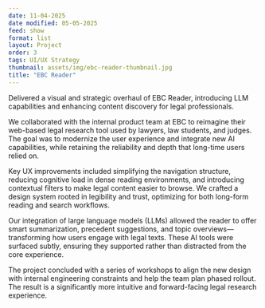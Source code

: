 ```yaml
---
date: 11-04-2025
date modified: 05-05-2025
feed: show
format: list
layout: Project
order: 3
tags: UI/UX Strategy
thumbnail: assets/img/ebc-reader-thumbnail.jpg
title: "EBC Reader"
---
```


Delivered a visual and strategic overhaul of EBC Reader, introducing LLM capabilities and enhancing content discovery for legal professionals.

We collaborated with the internal product team at EBC to reimagine their web-based legal research tool used by lawyers, law students, and judges. The goal was to modernize the user experience and integrate new AI capabilities, while retaining the reliability and depth that long-time users relied on.

Key UX improvements included simplifying the navigation structure, reducing cognitive load in dense reading environments, and introducing contextual filters to make legal content easier to browse. We crafted a design system rooted in legibility and trust, optimizing for both long-form reading and search workflows.

Our integration of large language models (LLMs) allowed the reader to offer smart summarization, precedent suggestions, and topic overviews—transforming how users engage with legal texts. These AI tools were surfaced subtly, ensuring they supported rather than distracted from the core experience.

The project concluded with a series of workshops to align the new design with internal engineering constraints and help the team plan phased rollout. The result is a significantly more intuitive and forward-facing legal research experience.